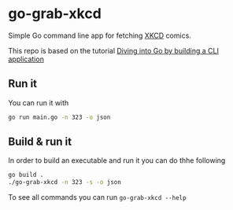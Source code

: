 # go-grab-xkcd

Simple Go command line app for fetching [XKCD](https://xkcd.com/) comics.

This repo is based on the tutorial [Diving into Go by building a CLI application](https://eryb.space/2020/05/27/diving-into-go-by-building-a-cli-application.html)

## Run it

You can run it with

```bash
go run main.go -n 323 -o json
```

## Build & run it

In order to build an executable and run it you can do thhe following

```bash
go build .
./go-grab-xkcd -n 323 -s -o json
```

To see all commands you can run `go-grab-xkcd --help`
